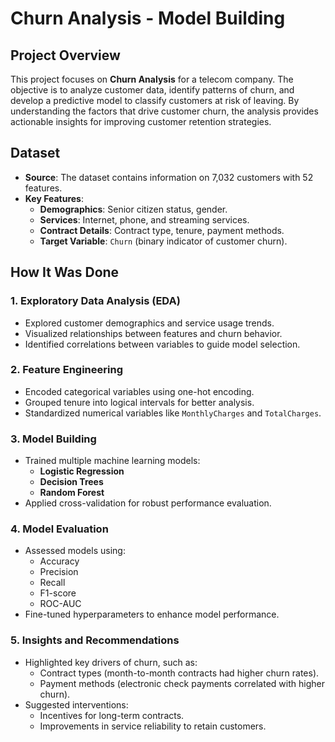 # Churn Analysis - Model Building

## Project Overview

This project focuses on **Churn Analysis** for a telecom company. The objective is to analyze customer data, identify patterns of churn, and develop a predictive model to classify customers at risk of leaving. By understanding the factors that drive customer churn, the analysis provides actionable insights for improving customer retention strategies.

## Dataset

- **Source**: The dataset contains information on 7,032 customers with 52 features.
- **Key Features**:
  - **Demographics**: Senior citizen status, gender.
  - **Services**: Internet, phone, and streaming services.
  - **Contract Details**: Contract type, tenure, payment methods.
  - **Target Variable**: `Churn` (binary indicator of customer churn).

## How It Was Done

### 1. Exploratory Data Analysis (EDA)
- Explored customer demographics and service usage trends.
- Visualized relationships between features and churn behavior.
- Identified correlations between variables to guide model selection.

### 2. Feature Engineering
- Encoded categorical variables using one-hot encoding.
- Grouped tenure into logical intervals for better analysis.
- Standardized numerical variables like `MonthlyCharges` and `TotalCharges`.

### 3. Model Building
- Trained multiple machine learning models:
  - **Logistic Regression**
  - **Decision Trees**
  - **Random Forest**
- Applied cross-validation for robust performance evaluation.

### 4. Model Evaluation
- Assessed models using:
  - Accuracy
  - Precision
  - Recall
  - F1-score
  - ROC-AUC
- Fine-tuned hyperparameters to enhance model performance.

### 5. Insights and Recommendations
- Highlighted key drivers of churn, such as:
  - Contract types (month-to-month contracts had higher churn rates).
  - Payment methods (electronic check payments correlated with higher churn).
- Suggested interventions:
  - Incentives for long-term contracts.
  - Improvements in service reliability to retain customers.
